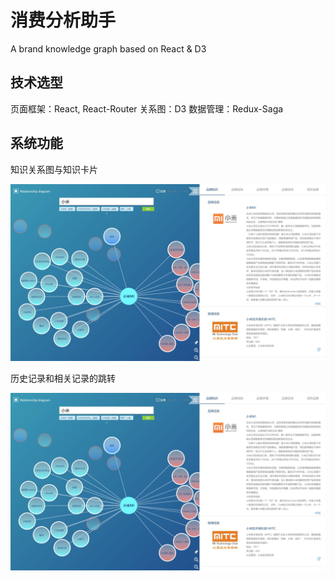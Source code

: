 # 消费分析助手
A brand knowledge graph based on React & D3

## 技术选型

页面框架：React, React-Router
关系图：D3
数据管理：Redux-Saga

## 系统功能

知识关系图与知识卡片

![image](https://github.com/mwindson/consumption-analysis-assistant/blob/master/images/img1.jpg)

历史记录和相关记录的跳转

![image](https://github.com/mwindson/consumption-analysis-assistant/blob/master/images/img1.jpg)
